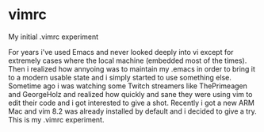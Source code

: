 # vimrc
 My initial .vimrc experiment

For years i've used Emacs and never looked deeply into vi except for extremely
cases where the local machine (embedded most of the times). Then i realized
how annyoing was to maintain my .emacs in order to bring it to a modern usable
state and i simply started to use something else. Sometime ago i was watching 
some Twitch streamers like ThePrimeagen and GeorgeHolz and realized how quickly 
and sane they were using vim to edit their code and i got interested to give 
a shot. Recently i got a new ARM Mac and vim 8.2 was already installed by 
default and i decided to give a try. This is my .vimrc experiment.
